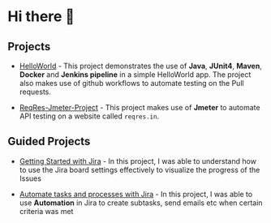 # Hi there 👋

<!--
**NandanNayak/NandanNayak** is a ✨ _special_ ✨ repository because its `README.md` (this file) appears on your GitHub profile.

Here are some ideas to get you started:

- 🔭 I’m currently working on ...
- 🌱 I’m currently learning ...
- 👯 I’m looking to collaborate on ...
- 🤔 I’m looking for help with ...
- 💬 Ask me about ...
- 📫 How to reach me: ...
- 😄 Pronouns: ...
- ⚡ Fun fact: ...
-->

## Projects

- [HelloWorld](https://github.com/NandanNayak/HelloWorld) - This project demonstrates the use of **Java**, **JUnit4**, **Maven**, **Docker** and **Jenkins pipeline** in a simple HelloWorld app. The project also makes use of github workflows to automate testing on the Pull requests.

- [ReqRes-Jmeter-Project](https://github.com/NandanNayak/ReqRes-Jmeter-Project) - This project makes use of **Jmeter** to automate API testing on a website called `reqres.in`. 

## Guided Projects

- [Getting Started with Jira](https://www.coursera.org/account/accomplishments/records/C9JYAEWJ6BFX) - In this project, I was able to understand how to use the Jira board settings effectively to visualize the progress of the Issues

- [Automate tasks and processes with Jira](https://www.coursera.org/account/accomplishments/records/PPHHYF6BBAE5) - In this project, I was able to use **Automation** in Jira to create subtasks, send emails etc when certain criteria was met
